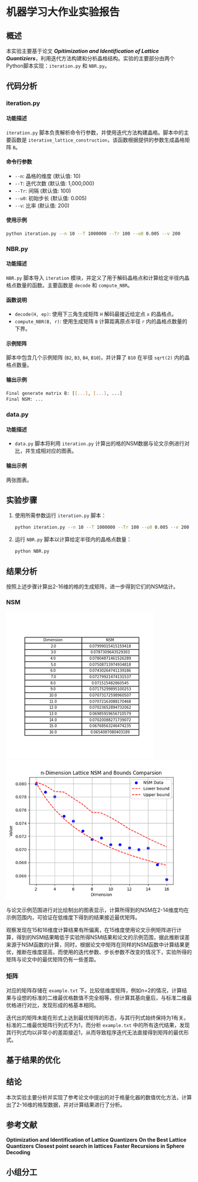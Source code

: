 # 机器学习大作业实验报告

## 概述

本实验主要基于论文 **_Opitimization and Identification of Lattice Quantiziers_**，利用迭代方法构建和分析晶格结构。实验的主要部分由两个Python脚本实现：`iteration.py` 和 `NBR.py`。

## 代码分析

### iteration.py

#### 功能描述

`iteration.py` 脚本负责解析命令行参数，并使用迭代方法构建晶格。脚本中的主要函数是 `iterative_lattice_construction`，该函数根据提供的参数生成晶格矩阵 `B`。

#### 命令行参数

- `--n`: 晶格的维度 (默认值: 10)
- `--T`: 迭代次数 (默认值: 1,000,000)
- `--Tr`: 间隔 (默认值: 100)
- `--u0`: 初始步长 (默认值: 0.005)
- `--v`: 比率 (默认值: 200)

#### 使用示例

```sh
python iteration.py --n 10 --T 1000000 --Tr 100 --u0 0.005 --v 200
```

### NBR.py

#### 功能描述

`NBR.py` 脚本导入 `iteration` 模块，并定义了用于解码晶格点和计算给定半径内晶格点数量的函数。主要函数是 `decode` 和 `compute_NBR`。

#### 函数说明

- `decode(H, ep)`: 使用下三角生成矩阵 `H` 解码最接近给定点 `x` 的晶格点。
- `compute_NBR(B, r)`: 使用生成矩阵 `B` 计算距离原点半径 `r` 内的晶格点数量的下界。

#### 示例矩阵

脚本中包含几个示例矩阵 (`B2`, `B3`, `B4`, `B10`)，并计算了 `B10` 在半径 `sqrt(2)` 内的晶格点数量。

#### 输出示例

```sh
Final generate matrix B: [[...], [...], ...]
Final NSM: ...
```

### data.py

#### 功能描述

- `data.py` 脚本将利用 `iteration.py` 计算出的格的NSM数据与论文示例进行对比，并生成相对应的图表。

#### 输出示例

两张图表。

## 实验步骤

1. 使用所需参数运行 `iteration.py` 脚本：
   
   ```sh
   python iteration.py --n 10 --T 1000000 --Tr 100 --u0 0.005 --v 200
   ```
2. 运行 `NBR.py` 脚本以计算给定半径内的晶格点数量：
   ```sh
   python NBR.py
   ```

## 结果分析

按照上述步骤计算出2-16维的格的生成矩阵，进一步得到它们的NSM估计。

### NSM

![alt text](Figure_2.png)
![alt text](Figure_1.png)

与论文示例范围进行对比绘制出的图表显示，计算所得到的NSM在2-14维度均在示例范围内，可验证在低维度下得到的结果接近最优矩阵。

观察发现在15和16维度计算结果有所偏离，在15维度使用论文示例矩阵进行计算，得到的NSM结果略低于实验所得NSM结果和论文的示例范围，据此推断误差来源于NSM函数的计算，同时，根据论文中矩阵在同样的NSM函数中计算结果更优，推断在维度提高，而使用的迭代参数、步长参数不改变的情况下，实验所得的矩阵与论文中的最优矩阵仍有一些差距。

### 矩阵

对应的矩阵存储在 `example.txt` 下。比较低维度矩阵，例如n=2的情况，计算结果与设想的标准的二维最优格数值不完全相等，但计算其基向量后，与标准二维最优格进行对比，发现形成的格基本相同。

迭代出的矩阵未能在形式上达到最优矩阵的形态，与其行列式始终保持为1有关。标准的二维最优矩阵行列式不为1，而分析 `example.txt` 中的所有迭代结果，发现其行列式均以非常小的差距接近1，从而导致程序迭代无法直接得到矩阵的最优形式。

## 基于结果的优化




## 结论

本次实验主要分析并实现了参考论文中提出的对于格量化器的数值优化方法，计算出了2-16维的格型数据，并对计算结果进行了分析。

## 参考文献

 **Optimization and Identification of Lattice Quantizers** 
 **On the Best Lattice Quantizers** 
 **Closest point search in lattices** 
 **Faster Recursions in Sphere Decoding**

## 小组分工

